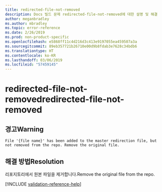 ```yaml
---
title: redirected-file-not-removed
description: Docs 빌드 문제 redirected-file-not-removed에 대한 설명 및 해결 방법
author: meganbradley
ms.author: mbradley
ms.topic: error-reference
ms.date: 2/26/2019
ms.prod: non-product-specific
ms.openlocfilehash: e5868ff11c4d216d3c413e9197055ea459507a3a
ms.sourcegitcommit: 89eb357721b26710e00d9b8fdab3e7628c34bdb6
ms.translationtype: HT
ms.contentlocale: ko-KR
ms.lasthandoff: 03/06/2019
ms.locfileid: "57459145"
---
```

# <a name="redirected-file-not-removed"></a><span data-ttu-id="0776f-103">redirected-file-not-removed</span><span class="sxs-lookup"><span data-stu-id="0776f-103">redirected-file-not-removed</span></span>

## <a name="warning"></a><span data-ttu-id="0776f-104">경고</span><span class="sxs-lookup"><span data-stu-id="0776f-104">Warning</span></span>

`File '{file name}' has been added to the master redirection file, but not removed from the repo. Remove the original file.`

## <a name="resolution"></a><span data-ttu-id="0776f-105">해결 방법</span><span class="sxs-lookup"><span data-stu-id="0776f-105">Resolution</span></span>

<span data-ttu-id="0776f-106">리포지토리에서 원본 파일을 제거합니다.</span><span class="sxs-lookup"><span data-stu-id="0776f-106">Remove the original file from the repo.</span></span>

<!--make sure to add this file to your includes folder and verify the path-->
[!INCLUDE [validation-reference-help](includes/validation-reference-help.md)]
